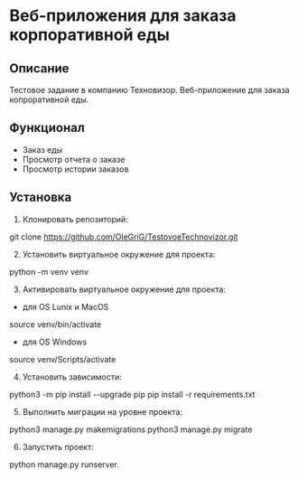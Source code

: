 # Веб-приложения для заказа корпоративной еды

## Описание
Тестовое задание в компанию Техновизор. Веб-приложение для заказа копроративной еды.

## Функционал
- Заказ еды
- Просмотр отчета о заказе
- Просмотр истории заказов

## Установка
1. Клонировать репозиторий:

git clone https://github.com/OleGriG/TestovoeTechnovizor.git

2. Установить виртуальное окружение для проекта:

python -m venv venv

3. Активировать виртуальное окружение для проекта:
- для OS Lunix и MacOS

source venv/bin/activate

- для OS Windows

source venv/Scripts/activate

4. Установить зависимости:

python3 -m pip install --upgrade pip
pip install -r requirements.txt

5. Выполнить миграции на уровне проекта:

python3 manage.py makemigrations
python3 manage.py migrate

6. Запустить проект:

python manage.py runserver.